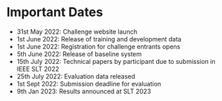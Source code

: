 # Important Dates

- 31st May 2022: Challenge website launch
- 1st June 2022: Release of training and development data 
- 1st June 2022: Registration for challenge entrants opens
- 5th June 2022: Release of baseline system
- 15th July 2022: Technical papers by participant due to submission in IEEE SLT 2022
- 25th July 2022: Evaluation data released 
- 1st Sept 2022: Submission deadline for evaluation
- 9th Jan 2023: Results announced at SLT 2023
